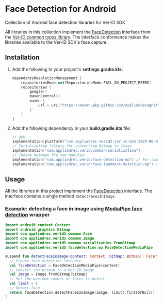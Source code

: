 # Face Detection for Android

Collection of Android face detection libraries for Ver-ID SDK

All libraries in this collection implement the [FaceDetection](https://github.com/AppliedRecognition/Ver-ID-Common-Types-Android/blob/main/lib/src/main/java/com/appliedrec/verid/common/FaceDetection.kt) interface from the [Ver-ID common types library](https://github.com/AppliedRecognition/Ver-ID-Common-Types-Android). 
The interface conformance makes the libraries available to the Ver-ID SDK's face capture.

## Installation

1. Add the following to your project's **settings.gradle.kts**:

    ```kotlin
    dependencyResolutionManagement {
        repositoriesMode.set(RepositoriesMode.FAIL_ON_PROJECT_REPOS)
        repositories {
            google()
            mavenCentral()
            maven {
                url = uri("https://maven.pkg.github.com/AppliedRecognition/Ver-ID-Releases-Android")
            }
        }
    }
    ```
2. Add the following dependency in your **build.gradle.kts** file:

    ```kotlin
    // BOM
    implementation(platform("com.appliedrec.verid3:ver-id-bom:2025-06-04"))
    // Serialization library for converting Bitmap to Image
    implementation("com.appliedrec.verid:common-serialization")
    // Choose between the two modules:
    implementation("com.appliedrec.verid:face-detection-mp") // For simple face detector
    implementation("com.appliedrec.verid:face-landmark-detection-mp") // For face landmark detector
    ```

## Usage

All the libraries in this project implement the [FaceDetection](https://github.com/AppliedRecognition/Ver-ID-Common-Types-Android/blob/main/lib/src/main/java/com/appliedrec/verid/common/FaceDetection.kt) interface. The interface contains a single method `detectFacesInImage`.

### Example: detecting a face in image using [MediaPipe face detection](https://developers.google.com/mediapipe/solutions/vision/face_detector/android) wrapper

```kotlin
import android.content.Context
import android.graphics.Bitmap
import com.appliedrec.verid3.common.Face
import com.appliedrec.verid3.common.Image
import com.appliedrec.verid3.common.serialization.fromBitmap
import com.appliedrec.verid3.facedetection.mp.FaceDetectionMediaPipe

suspend fun detectFaceInImage(context: Context, bitmap: Bitmap): Face? {
  // Create face detection instance
  val faceDetection = FaceDetectionMediaPipe(context)
  // Convert the bitmap to a Ver-ID image
  val image = Image.fromBitmap(bitmap)
  // Set the maximum number of faces to detect
  val limit = 1
  // Detect face
  return faceDetection.detectFacesInImage(image, limit).firstOrNull()
}
```
